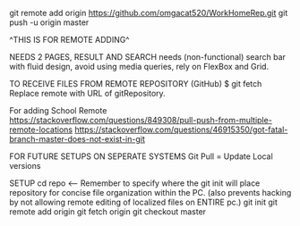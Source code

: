 git remote add origin https://github.com/omgacat520/WorkHomeRep.git
git push -u origin master

^THIS IS FOR REMOTE ADDING^


NEEDS 2 PAGES, RESULT AND SEARCH
needs (non-functional) search bar with fluid design,
avoid using media queries, rely on FlexBox and Grid.


TO RECEIVE FILES FROM REMOTE REPOSITORY (GitHub)
$ git fetch <remote> Replace remote with URL of gitRepository.

For adding School Remote https://stackoverflow.com/questions/849308/pull-push-from-multiple-remote-locations
https://stackoverflow.com/questions/46915350/got-fatal-branch-master-does-not-exist-in-git

FOR FUTURE SETUPS ON SEPERATE SYSTEMS
Git Pull = Update Local versions

SETUP
cd repo <-- Remember to specify where the git init will place repository for concise file organization within the PC. (also prevents hacking by not allowing remote editing of localized files on ENTIRE pc.)
git init
git remote add origin <url>
git fetch origin
git checkout master